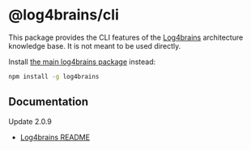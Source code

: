 # @log4brains/cli

This package provides the CLI features of the [Log4brains](https://github.com/thomvaill/log4brains) architecture knowledge base.
It is not meant to be used directly.

Install [the main log4brains package](https://www.npmjs.com/package/log4brains) instead:

```bash
npm install -g log4brains
```

## Documentation

Update 2.0.9

- [Log4brains README](https://github.com/thomvaill/log4brains/blob/master/README.md)
